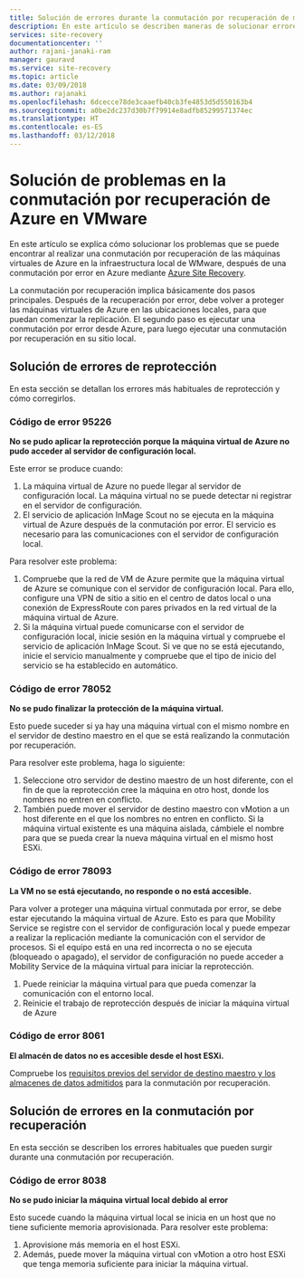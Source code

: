 ```yaml
---
title: Solución de errores durante la conmutación por recuperación de máquinas virtuales de Azure en instancias de VMware locales con Azure Site Recovery | Microsoft Docs
description: En este artículo se describen maneras de solucionar errores comunes de conmutación por recuperación y reprotección durante la conmutación por recuperación en VMware desde Azure, mediante Azure Site Recovery.
services: site-recovery
documentationcenter: ''
author: rajani-janaki-ram
manager: gauravd
ms.service: site-recovery
ms.topic: article
ms.date: 03/09/2018
ms.author: rajanaki
ms.openlocfilehash: 6dcecce78de3caaefb40cb3fe4853d5d550163b4
ms.sourcegitcommit: a0be2dc237d30b7f79914e8adfb85299571374ec
ms.translationtype: HT
ms.contentlocale: es-ES
ms.lasthandoff: 03/12/2018
---
```

# <a name="troubleshoot-failback-from-azure-to-vmware"></a>Solución de problemas en la conmutación por recuperación de Azure en VMware

En este artículo se explica cómo solucionar los problemas que se puede encontrar al realizar una conmutación por recuperación de las máquinas virtuales de Azure en la infraestructura local de WMware, después de una conmutación por error en Azure mediante [Azure Site Recovery](site-recovery-overview.md).

La conmutación por recuperación implica básicamente dos pasos principales. Después de la recuperación por error, debe volver a proteger las máquinas virtuales de Azure en las ubicaciones locales, para que puedan comenzar la replicación. El segundo paso es ejecutar una conmutación por error desde Azure, para luego ejecutar una conmutación por recuperación en su sitio local.

## <a name="troubleshoot-reprotection-errors"></a>Solución de errores de reprotección

En esta sección se detallan los errores más habituales de reprotección y cómo corregirlos.

### <a name="error-code-95226"></a>Código de error 95226

**No se pudo aplicar la reprotección porque la máquina virtual de Azure no pudo acceder al servidor de configuración local.**

Este error se produce cuando:

1. La máquina virtual de Azure no puede llegar al servidor de configuración local. La máquina virtual no se puede detectar ni registrar en el servidor de configuración.
2. El servicio de aplicación InMage Scout no se ejecuta en la máquina virtual de Azure después de la conmutación por error. El servicio es necesario para las comunicaciones con el servidor de configuración local.

Para resolver este problema:

1. Compruebe que la red de VM de Azure permite que la máquina virtual de Azure se comunique con el servidor de configuración local. Para ello, configure una VPN de sitio a sitio en el centro de datos local o una conexión de ExpressRoute con pares privados en la red virtual de la máquina virtual de Azure.
2. Si la máquina virtual puede comunicarse con el servidor de configuración local, inicie sesión en la máquina virtual y compruebe el servicio de aplicación InMage Scout. Si ve que no se está ejecutando, inicie el servicio manualmente y compruebe que el tipo de inicio del servicio se ha establecido en automático.

### <a name="error-code-78052"></a>Código de error 78052

**No se pudo finalizar la protección de la máquina virtual.**

Esto puede suceder si ya hay una máquina virtual con el mismo nombre en el servidor de destino maestro en el que se está realizando la conmutación por recuperación.

Para resolver este problema, haga lo siguiente:
1. Seleccione otro servidor de destino maestro de un host diferente, con el fin de que la reprotección cree la máquina en otro host, donde los nombres no entren en conflicto.
2. También puede mover el servidor de destino maestro con vMotion a un host diferente en el que los nombres no entren en conflicto. Si la máquina virtual existente es una máquina aislada, cámbiele el nombre para que se pueda crear la nueva máquina virtual en el mismo host ESXi.

### <a name="error-code-78093"></a>Código de error 78093

**La VM no se está ejecutando, no responde o no está accesible.**

Para volver a proteger una máquina virtual conmutada por error, se debe estar ejecutando la máquina virtual de Azure. Esto es para que Mobility Service se registre con el servidor de configuración local y puede empezar a realizar la replicación mediante la comunicación con el servidor de procesos. Si el equipo está en una red incorrecta o no se ejecuta (bloqueado o apagado), el servidor de configuración no puede acceder a Mobility Service de la máquina virtual para iniciar la reprotección.

1. Puede reiniciar la máquina virtual para que pueda comenzar la comunicación con el entorno local.
2. Reinicie el trabajo de reprotección después de iniciar la máquina virtual de Azure

### <a name="error-code-8061"></a>Código de error 8061

**El almacén de datos no es accesible desde el host ESXi.**

Compruebe los [requisitos previos del servidor de destino maestro y los almacenes de datos admitidos](vmware-azure-reprotect.md#deploy-a-separate-master-target-server) para la conmutación por recuperación.


## <a name="troubleshoot-failback-errors"></a>Solución de errores en la conmutación por recuperación

En esta sección se describen los errores habituales que pueden surgir durante una conmutación por recuperación.

### <a name="error-code-8038"></a>Código de error 8038

**No se pudo iniciar la máquina virtual local debido al error**

Esto sucede cuando la máquina virtual local se inicia en un host que no tiene suficiente memoria aprovisionada. Para resolver este problema:

1. Aprovisione más memoria en el host ESXi.
2. Además, puede mover la máquina virtual con vMotion a otro host ESXi que tenga memoria suficiente para iniciar la máquina virtual.
